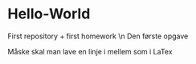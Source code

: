 # Hello-World
First repository + first homework \n
Den første opgave

Måske skal man lave en linje i mellem som i LaTex
